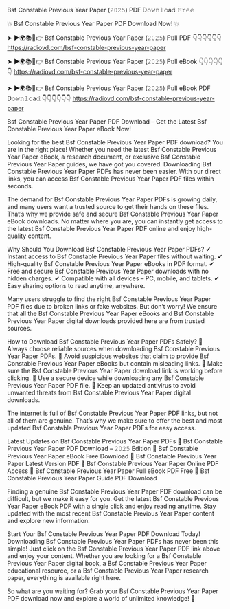 Bsf Constable Previous Year Paper (𝟸𝟶𝟸𝟻) PDF D𝚘𝚠𝚗𝚕𝚘a𝚍 𝙵𝚛𝚎𝚎

💥 Bsf Constable Previous Year Paper PDF Download Now! 💥

➤ ►🌍📚📱👉 Bsf Constable Previous Year Paper (𝟸𝟶𝟸𝟻) F𝚞ll PDF 👇👇👇👇👇👇
https://radiovd.com/bsf-constable-previous-year-paper

➤ ►🌍📚📱👉 Bsf Constable Previous Year Paper (𝟸𝟶𝟸𝟻) F𝚞ll eBook 👇👇👇👇👇👇
https://radiovd.com/bsf-constable-previous-year-paper

➤ ►🌍📚📱👉 Bsf Constable Previous Year Paper (𝟸𝟶𝟸𝟻) F𝚞ll eBook PDF D𝚘𝚠𝚗𝚕𝚘a𝚍 👇👇👇👇👇👇
https://radiovd.com/bsf-constable-previous-year-paper

Bsf Constable Previous Year Paper PDF Download – Get the Latest Bsf Constable Previous Year Paper eBook Now!

Looking for the best Bsf Constable Previous Year Paper PDF download? You are in the right place! Whether you need the latest Bsf Constable Previous Year Paper eBook, a research document, or exclusive Bsf Constable Previous Year Paper guides, we have got you covered. Downloading Bsf Constable Previous Year Paper PDFs has never been easier. With our direct links, you can access Bsf Constable Previous Year Paper PDF files within seconds.

The demand for Bsf Constable Previous Year Paper PDFs is growing daily, and many users want a trusted source to get their hands on these files. That’s why we provide safe and secure Bsf Constable Previous Year Paper eBook downloads. No matter where you are, you can instantly get access to the latest Bsf Constable Previous Year Paper PDF online and enjoy high-quality content.

Why Should You Download Bsf Constable Previous Year Paper PDFs?
✔ Instant access to Bsf Constable Previous Year Paper files without waiting.
✔ High-quality Bsf Constable Previous Year Paper eBooks in PDF format.
✔ Free and secure Bsf Constable Previous Year Paper downloads with no hidden charges.
✔ Compatible with all devices – PC, mobile, and tablets.
✔ Easy sharing options to read anytime, anywhere.

Many users struggle to find the right Bsf Constable Previous Year Paper PDF files due to broken links or fake websites. But don’t worry! We ensure that all the Bsf Constable Previous Year Paper eBooks and Bsf Constable Previous Year Paper digital downloads provided here are from trusted sources.

How to Download Bsf Constable Previous Year Paper PDFs Safely?
📌 Always choose reliable sources when downloading Bsf Constable Previous Year Paper PDFs.
📌 Avoid suspicious websites that claim to provide Bsf Constable Previous Year Paper eBooks but contain misleading links.
📌 Make sure the Bsf Constable Previous Year Paper download link is working before clicking.
📌 Use a secure device while downloading any Bsf Constable Previous Year Paper PDF file.
📌 Keep an updated antivirus to avoid unwanted threats from Bsf Constable Previous Year Paper digital downloads.

The internet is full of Bsf Constable Previous Year Paper PDF links, but not all of them are genuine. That’s why we make sure to offer the best and most updated Bsf Constable Previous Year Paper PDFs for easy access.

Latest Updates on Bsf Constable Previous Year Paper PDFs
🔹 Bsf Constable Previous Year Paper PDF Download – 𝟸𝟶𝟸𝟻 Edition
🔹 Bsf Constable Previous Year Paper eBook Free Download
🔹 Bsf Constable Previous Year Paper Latest Version PDF
🔹 Bsf Constable Previous Year Paper Online PDF Access
🔹 Bsf Constable Previous Year Paper Full eBook PDF Free
🔹 Bsf Constable Previous Year Paper Guide PDF Download

Finding a genuine Bsf Constable Previous Year Paper PDF download can be difficult, but we make it easy for you. Get the latest Bsf Constable Previous Year Paper eBook PDF with a single click and enjoy reading anytime. Stay updated with the most recent Bsf Constable Previous Year Paper content and explore new information.

Start Your Bsf Constable Previous Year Paper PDF Download Today!
Downloading Bsf Constable Previous Year Paper PDFs has never been this simple! Just click on the Bsf Constable Previous Year Paper PDF link above and enjoy your content. Whether you are looking for a Bsf Constable Previous Year Paper digital book, a Bsf Constable Previous Year Paper educational resource, or a Bsf Constable Previous Year Paper research paper, everything is available right here.

So what are you waiting for? Grab your Bsf Constable Previous Year Paper PDF download now and explore a world of unlimited knowledge! 🚀
